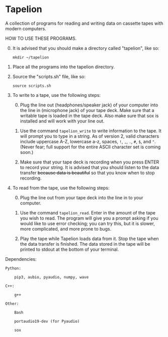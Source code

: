 # Tapelion
A collection of programs for reading and writing data on cassette tapes with modern computers.

HOW TO USE THESE PROGRAMS.

0. It is advised that you should make a directory called "tapelion", like so:

    `mkdir ~/tapelion`

1. Place all the programs into the tapelion directory.

2. Source the "scripts.sh" file, like so:

    `source scripts.sh`

3. To write to a tape, use the following steps:

    0. Plug the line out (headphones/speaker jack) of your computer into the line in (microphone jack)
    of your tape deck. Make sure that a writable tape is loaded in the tape deck. Also make sure that
    sox is installed and will work with your line out.
    
    1. Use the command `tapelion_write` to write information to the tape. It will prompt you to type in
    a string. As of version 2, valid characters include uppercase A-Z, lowercase a-z, spaces, `!`, `,`,
    `.`, `#`, `$`, and `"`. (Never fear; full support for the entire ASCII character set is coming soon.)
    
    2. Make sure that your tape deck is recording when you press ENTER to record your string. It is advised
    that you should listen to the data transfer ~~because data is beautiful~~ so that you know when to
    stop recording.

4. To read from the tape, use the following steps:

    0. Plug the line out from your tape deck into the line in to your computer.
    
    1. Use the command `tapelion_read`. Enter in the amount of the tape you wish to read. The program will
    give you a prompt asking if you would like to use error checking; you can try this, but it is slower,
    more complicated, and more prone to bugs.
    
    2. Play the tape while Tapelion loads data from it. Stop the tape when the data transfer is finished.
    The data stored in the tape will be printed to stdout at the bottom of your terminal.


Dependencies:

    Python:

        pip3, aubio, pyaudio, numpy, wave

    C++:

        g++

    Other:

        Bash

        portaudio19-dev (for Pyaudio)

        sox
